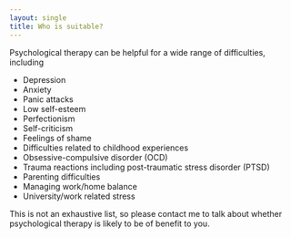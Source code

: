 ```yaml
---
layout: single
title: Who is suitable?
---
```


Psychological therapy can be helpful for a wide range of difficulties, including

* Depression
* Anxiety
* Panic attacks
* Low self-esteem 
* Perfectionism
* Self-criticism
* Feelings of shame
* Difficulties related to childhood experiences
* Obsessive-compulsive disorder (OCD)
* Trauma reactions including post-traumatic stress disorder (PTSD)
* Parenting difficulties  
* Managing work/home balance
* University/work related stress  

This is not an exhaustive list, so please contact me to talk about whether psychological therapy is likely to be of 
benefit to you. 

